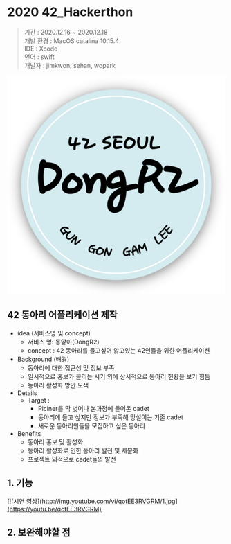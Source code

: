 # 2020 42_Hackerthon
> 기간 : 2020.12.16 ~ 2020.12.18  
> 개발 환경 : MacOS catalina 10.15.4  
> IDE : Xcode  
> 언어 : swift  
> 개발자 : jimkwon, sehan, wopark

![](dongari.png)

## 42 동아리 어플리케이션 제작
+ idea (서비스명 및 concept)
  + 서비스 명: 동앓이(DongR2)
  + concept :  42 동아리를 들고싶어 앓고있는 42인들을 위한 어플리케이션
+ Background (배경)
  + 동아리에 대한 접근성 및 정보 부족
  + 일시적으로 홍보가 몰리는 시기 외에 상시적으로 동아리 현황을 보기 힘듬
  + 동아리 활성화 방안 모색
+ Details
  + Target : 
    + Piciner를 막 벗어나 본과정에 들어온 cadet
    + 동아리에 들고 싶지만 정보가 부족해 망설이는 기존 cadet
    + 새로운 동아리원들을 모집하고 싶은 동아리
+ Benefits
  + 동아리 홍보 및 활성화
  + 동아리 활성화로 인한 동아리 발전 및 세분화
  + 프로젝트 외적으로 cadet들의 발전

## 1. 기능
[![시연 영상](http://img.youtube.com/vi/qotEE3RVGRM/1.jpg](https://youtu.be/qotEE3RVGRM)

## 2. 보완해야할 점